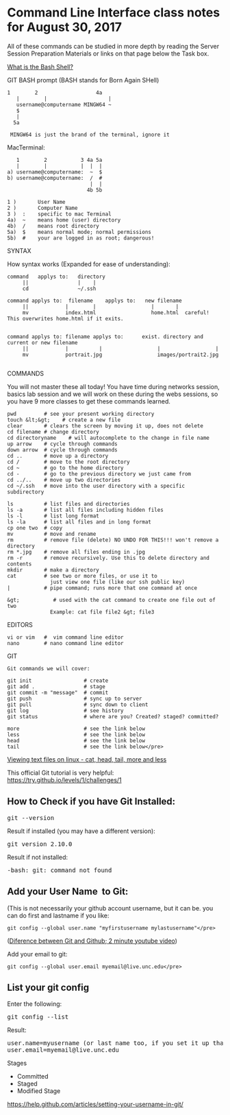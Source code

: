 # Command Line Interface class notes for August 30, 2017

All of these commands can be studied in more depth by reading the Server Session Preparation Materials or links on that page below the Task box.

[What is the Bash Shell?](https://en.wikipedia.org/wiki/Bash_(Unix_shell))

GIT BASH prompt (BASH stands for Born Again SHell)

```
1        2                   4a
   |        |                    |
   username@computername MINGW64 ~
   $
   |
  5a

 MINGW64 is just the brand of the terminal, ignore it
```

MacTerminal:   
```
   1        2           3 4a 5a
   |        |           |  |  |
a) username@computername:  ~  $  
b) username@computername:  /  #
                           |  |
                          4b 5b
```
```
1 )       User Name
2 )       Computer Name
3 )  :    specific to mac Terminal
4a)  ~    means home (user) directory
4b)  /    means root directory
5a)  $    means normal mode; normal permissions
5b)  #    your are logged in as root; dangerous!
```

SYNTAX

How syntax works (Expanded for ease of understanding):
```
command   applys to:   directory
     ||                |    |
     cd                ~/.ssh  

command applys to:  filename    applys to:   new filename
     ||            |        |                  |       |
     mv            index.html                  home.html  careful! This overwrites home.html if it exits.


command applys to: filename applys to:      exist. directory and current or new filename
     ||            |          |                  |                  |
     mv            portrait.jpg                  images/portrait2.jpg  
                               
```
COMMANDS

You will not master these all today! You have time during networks session, basics lab session
and we will work on these during the webs sessions, so you have 9 more classes to get these commands
learned.

```
pwd         # see your present working directory
touch &lt;&gt;    # create a new file
clear       # clears the screen by moving it up, does not delete
cd filename # change directory
cd directoryname    # will autocomplete to the change in file name
up arrow    # cycle through commands
down arrow  # cycle through commands
cd ..       # move up a directory
cd /        # move to the root directory
cd ~        # go to the home directory
cd -        # go to the previous directory we just came from
cd ../..    # move up two directories
cd ~/.ssh   # move into the user directory with a specific subdirectory

ls          # list files and directories
ls -a       # list all files including hidden files
ls -l       # list long format
ls -la      # list all files and in long format
cp one two  # copy
mv          # move and rename
rm          # remove file (delete) NO UNDO FOR THIS!!! won't remove a directory
rm *.jpg    # remove all files ending in .jpg     
rm -r       # remove recursively. Use this to delete directory and contents
mkdir       # make a directory
cat         # see two or more files, or use it to
              just view one file (like our ssh public key)
|           # pipe command; runs more that one command at once

&gt;           # used with the cat command to create one file out of two             
              Example: cat file file2 &gt; file3  
```

EDITORS
```
vi or vim   #  vim command line editor
nano        # nano command line editor
```

GIT
```
Git commands we will cover:

git init                 # create
git add .                # stage
git commit -m "message"  # commit
git push                 # sync up to server
git pull                 # sync down to client
git log                  # see history
git status               # where are you? Created? staged? committed? 

more                     # see the link below
less                     # see the link below
head                     # see the link below
tail                     # see the link below</pre>
```

<p><a href="https://2buntu.com/articles/1491/viewing-text-files-on-linux-cat-head-tail-more-and-less/">Viewing text files on linux - cat, head, tail, more and less</a></p>

<p>This official Git tutorial is very helpful: <a href="https://try.github.io/levels/1/challenges/1">https://try.github.io/levels/1/challenges/1</a></p>

<h2>How to Check if you have Git Installed:</h2>

<pre>
git --version</pre>

<p>Result if installed (you may have a different version):</p>

<pre>
git version 2.10.0</pre>

<p>Result if not installed:</p>

<pre>
-bash: git: command not found</pre>

<h2>Add your User Name&nbsp; to Git:</h2>

<p>(This is not necessarily your github account username, but it can be. you can do first and lastname if you like:</p>


```
git config --global user.name "myfirstusername mylastusername"</pre>
```

<p>(<a href="https://www.youtube.com/watch?v=xKVlZ3wFVKA">Diference between Git and Github; 2 minute youtube video</a>)</p>

<p>Add your email to git:</p>

```
git config --global user.email myemail@live.unc.edu</pre>
```

<h2>List your git config</h2>

<p>Enter the following:</p>

<pre>
git config --list</pre>

<p>Result:</p>

<pre>
user.name=myusername (or last name too, if you set it up that way)
user.email=myemail@live.unc.edu</pre>

<p>Stages</p>

<ul>
	<li>Committed</li>
	<li>Staged</li>
	<li>Modified Stage</li>
</ul>

<p><a href="https://help.github.com/articles/setting-your-username-in-git/">https://help.github.com/articles/setting-your-username-in-git/</a></p>
